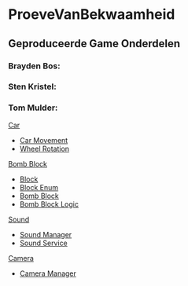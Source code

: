 # ProeveVanBekwaamheid

## Geproduceerde Game Onderdelen
### Brayden Bos:
[]()

### Sten Kristel:
[]()

### Tom Mulder:
[Car](https://github.com/MaExGroep1/ProeveVanBekwaamheid/tree/main/Assets/Scripts/Car)
- [Car Movement](https://github.com/MaExGroep1/ProeveVanBekwaamheid/blob/main/Assets/Scripts/Car/CarMovement.cs)
- [Wheel Rotation](https://github.com/MaExGroep1/ProeveVanBekwaamheid/blob/main/Assets/Scripts/Car/WheelRotationManager.cs)

[Bomb Block](https://github.com/MaExGroep1/ProeveVanBekwaamheid/tree/main/Assets/Scripts/Blocks)
- [Block](https://github.com/MaExGroep1/ProeveVanBekwaamheid/blob/main/Assets/Scripts/Blocks/Block.cs)
- [Block Enum](https://github.com/MaExGroep1/ProeveVanBekwaamheid/blob/main/Assets/Scripts/Blocks/BlockTypeEnum.cs)
- [Bomb Block](https://github.com/MaExGroep1/ProeveVanBekwaamheid/blob/main/Assets/Scripts/Blocks/BombBlock.cs)
- [Bomb Block Logic](https://github.com/MaExGroep1/ProeveVanBekwaamheid/blob/main/Assets/Scripts/Grid/GridManager.cs)

[Sound](https://github.com/MaExGroep1/ProeveVanBekwaamheid/tree/main/Assets/Scripts/Sound)
- [Sound Manager](https://github.com/MaExGroep1/ProeveVanBekwaamheid/blob/main/Assets/Scripts/Sound/SoundManager.cs)
- [Sound Service](https://github.com/MaExGroep1/ProeveVanBekwaamheid/blob/main/Assets/Scripts/Sound/SoundService.cs)

[Camera](https://github.com/MaExGroep1/ProeveVanBekwaamheid/tree/main/Assets/Scripts/Camera)
- [Camera Manager](https://github.com/MaExGroep1/ProeveVanBekwaamheid/blob/main/Assets/Scripts/Camera/CameraManager.cs)
